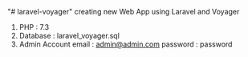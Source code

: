 "# laravel-voyager" 
creating new Web App using Laravel and Voyager

1. PHP : 7.3
2. Database : laravel_voyager.sql
3. Admin Account 
    email : admin@admin.com
    password : password
